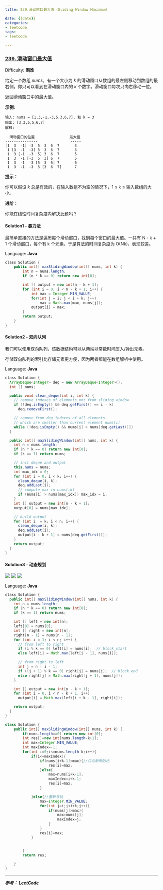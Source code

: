 ```yaml
---
title: 239.滑动窗口最大值（Sliding Window Maximum）

date: {{date}}
categories:
- leetcode
tags:
- leetcode

---
```

### [239\. 滑动窗口最大值](https://leetcode-cn.com/problems/sliding-window-maximum/)

Difficulty: **困难**


给定一个数组 _nums_，有一个大小为 _k_ 的滑动窗口从数组的最左侧移动到数组的最右侧。你只可以看到在滑动窗口内的 _k_ 个数字。滑动窗口每次只向右移动一位。

返回滑动窗口中的最大值。

**示例:**

```
输入: nums = [1,3,-1,-3,5,3,6,7], 和 k = 3
输出: [3,3,5,5,6,7]
解释:

  滑动窗口的位置                最大值
---------------               -----
[1  3  -1] -3  5  3  6  7       3
 1 [3  -1  -3] 5  3  6  7       3
 1  3 [-1  -3  5] 3  6  7       5
 1  3  -1 [-3  5  3] 6  7       5
 1  3  -1  -3 [5  3  6] 7       6
 1  3  -1  -3  5 [3  6  7]      7
```

**提示：**

你可以假设 _k_ 总是有效的，在输入数组不为空的情况下，1 ≤ k ≤ 输入数组的大小。

**进阶：**

你能在线性时间复杂度内解决此题吗？


#### Solution1 - 暴力法
最简单直接的方法是遍历每个滑动窗口，找到每个窗口的最大值。一共有 N - k + 1 个滑动窗口，每个有 k 个元素，于是算法的时间复杂度为 O(Nk)，表现较差。

Language: **Java**

```java
​class Solution {
    public int[] maxSlidingWindow(int[] nums, int k) {
        int n = nums.length;
        if (n * k == 0) return new int[0];

        int [] output = new int[n - k + 1];
        for (int i = 0; i < n - k + 1; i++) {
            int max = Integer.MIN_VALUE;
            for(int j = i; j < i + k; j++)
                max = Math.max(max, nums[j]);
            output[i] = max;
        }
        return output;
    }
}

```

#### Solution2 - 双向队列
我们可以使用双向队列，该数据结构可以从两端以常数时间压入/弹出元素。

存储双向队列的索引比存储元素更方便，因为两者都能在数组解析中使用。

Language: **Java**

```java
​class Solution {
  ArrayDeque<Integer> deq = new ArrayDeque<Integer>();
  int [] nums;

  public void clean_deque(int i, int k) {
    // remove indexes of elements not from sliding window
    if (!deq.isEmpty() && deq.getFirst() == i - k)
      deq.removeFirst();

    // remove from deq indexes of all elements
    // which are smaller than current element nums[i]
    while (!deq.isEmpty() && nums[i] > nums[deq.getLast()])                           deq.removeLast();
  }

  public int[] maxSlidingWindow(int[] nums, int k) {
    int n = nums.length;
    if (n * k == 0) return new int[0];
    if (k == 1) return nums;

    // init deque and output
    this.nums = nums;
    int max_idx = 0;
    for (int i = 0; i < k; i++) {
      clean_deque(i, k);
      deq.addLast(i);
      // compute max in nums[:k]
      if (nums[i] > nums[max_idx]) max_idx = i;
    }
    int [] output = new int[n - k + 1];
    output[0] = nums[max_idx];

    // build output
    for (int i  = k; i < n; i++) {
      clean_deque(i, k);
      deq.addLast(i);
      output[i - k + 1] = nums[deq.getFirst()];
    }
    return output;
  }
}
```

#### Solution3 - 动态规划
![](https://pic.leetcode-cn.com/e793d5c8ede0be91804b291f1565ab90c980371879d6ec683d0a05c1b4f7e984-image.png)
![](https://pic.leetcode-cn.com/4a699746334bfd5548a8a2a920e5bcd2b2922f6c39ca0bf2a52bc741a8b9c10d-image.png)
![](https://pic.leetcode-cn.com/f20d788625572649bd3def127aafdd287eb9d958fdb7e8323183980a4721f7aa-image.png)

Language: **Java**

```java
​class Solution {
  public int[] maxSlidingWindow(int[] nums, int k) {
    int n = nums.length;
    if (n * k == 0) return new int[0];
    if (k == 1) return nums;

    int [] left = new int[n];
    left[0] = nums[0];
    int [] right = new int[n];
    right[n - 1] = nums[n - 1];
    for (int i = 1; i < n; i++) {
      // from left to right
      if (i % k == 0) left[i] = nums[i];  // block_start
      else left[i] = Math.max(left[i - 1], nums[i]);

      // from right to left
      int j = n - i - 1;
      if ((j + 1) % k == 0) right[j] = nums[j];  // block_end
      else right[j] = Math.max(right[j + 1], nums[j]);
    }

    int [] output = new int[n - k + 1];
    for (int i = 0; i < n - k + 1; i++)
      output[i] = Math.max(left[i + k - 1], right[i]);

    return output;
  }
}
```

```java
class Solution {
    public int[] maxSlidingWindow(int[] nums, int k) {
        if(nums.length==0) return new int[0];
    	int res[]=new int[nums.length-k+1];
    	int max=Integer.MIN_VALUE;
    	int maxIndex=-1;
    	for(int i=0;i<=nums.length-k;i++){
    		if(i<=maxIndex){
    			if(nums[i+k-1]<max){//只与新来的比
        			res[i]=max;
    			}else{
    				max=nums[i+k-1];
    				maxIndex=i+k-1;
    				res[i]=max;
    			}

    		}else{//重新寻找
        		max=Integer.MIN_VALUE;
        		for(int j=i;j<i+k;j++){
        			if(nums[j]>max){
        				max=nums[j];
        				maxIndex=j;
        			}
        		}
        		res[i]=max;
    		}


    	}
    	return res;

    }
}
```

---
***参考：
[LeetCode](https://leetcode-cn.com/problems/sliding-window-maximum/solution/hua-dong-chuang-kou-zui-da-zhi-by-leetcode-3/)***
